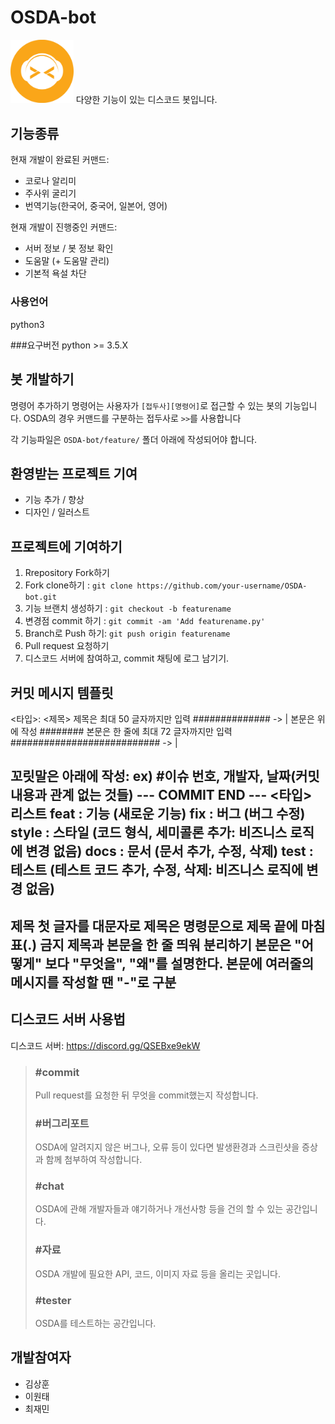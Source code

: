 # OSDA-bot
<img src="/docs/src_img/OSDA_logo.png" width="20%" height="20%" title="LOGO" alt="OSDA">
다양한 기능이 있는 디스코드 봇입니다.

## 기능종류

현재 개발이 완료된 커맨드:
- 코로나 알리미
- 주사위 굴리기
- 번역기능(한국어, 중국어, 일본어, 영어)

현재 개발이 진행중인 커맨드:
- 서버 정보 / 봇 정보 확인
- 도움말 (+ 도움말 관리)
- 기본적 욕설 차단

### 사용언어
python3

###요구버전
python >= 3.5.X

## 봇 개발하기
명령어 추가하기
명령어는 사용자가 `[접두사][명령어]`로 접근할 수 있는 봇의 기능입니다.
OSDA의 경우 커맨드를 구분하는 접두사로 `>>`를 사용합니다

각 기능파일은 `OSDA-bot/feature/` 폴더 아래에 작성되어야 합니다.

## 환영받는 프로젝트 기여
- 기능 추가 / 향상
- 디자인 / 일러스트

## 프로젝트에 기여하기
1. Rrepository Fork하기
2. Fork clone하기 : `git clone https://github.com/your-username/OSDA-bot.git`
3. 기능 브랜치 생성하기 : `git checkout -b featurename`
4. 변경점 commit 하기 : `git commit -am 'Add featurename.py'`
5. Branch로 Push 하기: `git push origin featurename`
6. Pull request 요청하기
7. 디스코드 서버에 참여하고, commit 채팅에 로그 남기기.

## 커밋 메시지 템플릿

<타입>: <제목>
제목은 최대 50 글자까지만 입력 ############## -> |
본문은 위에 작성
######## 본문은 한 줄에 최대 72 글자까지만 입력 ########################### -> |

꼬릿말은 아래에 작성: ex) #이슈 번호, 개발자, 날짜(커밋 내용과 관계 없는 것들)
--- COMMIT END ---
<타입> 리스트
feat : 기능 (새로운 기능)
fix : 버그 (버그 수정)
style : 스타일 (코드 형식, 세미콜론 추가: 비즈니스 로직에 변경 없음)
docs : 문서 (문서 추가, 수정, 삭제)
test : 테스트 (테스트 코드 추가, 수정, 삭제: 비즈니스 로직에 변경 없음)
------------------
제목 첫 글자를 대문자로
제목은 명령문으로
제목 끝에 마침표(.) 금지
제목과 본문을 한 줄 띄워 분리하기
본문은 "어떻게" 보다 "무엇을", "왜"를 설명한다.
본문에 여러줄의 메시지를 작성할 땐 "-"로 구분
------------------

## 디스코드 서버 사용법
디스코드 서버: https://discord.gg/QSEBxe9ekW
> ### #commit
> Pull request를 요청한 뒤 무엇을 commit했는지 작성합니다.
> ### #버그리포트
> OSDA에 알려지지 않은 버그나, 오류 등이 있다면 발생환경과 스크린샷을 증상과 함께 첨부하여 작성합니다.
> ### #chat
> OSDA에 관해 개발자들과 얘기하거나 개선사항 등을 건의 할 수 있는 공간입니다.
> ### #자료
> OSDA 개발에 필요한 API, 코드, 이미지 자료 등을 올리는 곳입니다.
> ### #tester
> OSDA를 테스트하는 공간입니다.

## 개발참여자
- 김상훈
- 이원태
- 최재민
